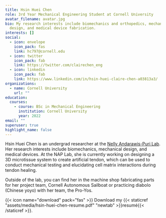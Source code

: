 ```yaml
---
title: Hsin Huei Chen
role: 3rd Year Mechanical Engineering Student at Cornell University
avatar_filename: avatar.jpg
bio: My research interests include biomechanics and orthopedics, mechanical
  design, and medical device fabrication.
interests: []
social:
  - icon: envelope
    icon_pack: fas
    link: hc797@cornell.edu
  - icon: twitter
    icon_pack: fab
    link: https://twitter.com/clairechen_eng
  - icon: linkedin
    icon_pack: fab
    link: https://www.linkedin.com/in/hsin-huei-claire-chen-a03813a3/
organizations:
  - name: Cornell University
    url: ""
education:
  courses:
    - course: BSc in Mechanical Engineering
      institution: Cornell University
      year: 2022
email: ""
superuser: true
highlight_name: false
---
```

Hsin Huei Chen is an undergrad researcher at the [Nelly Andarawis-Puri Lab](https://andarawispurilab.mae.cornell.edu/). Her research interests include biomechanics, mechanical design, and medical devices. At the NAP Lab, she is currently working on designing a 3D microtissue system to create artificial tendon, which can be used to conduct mechanical testing and elucidating cell matrix interactions during tendon healing. 

Outside of the lab, you can find her in the machine shop fabricating parts for her project team, Cornell Autonomous Sailboat or practicing diabolo (Chinese yoyo) with her team, the Pro-Yos. 

{{< icon name="download" pack="fas" >}} Download my {{< staticref "assets/media/hsin-huei-chen-resume.pdf" "newtab" >}}resumé{{< /staticref >}}.